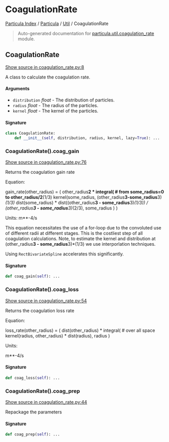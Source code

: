 # CoagulationRate

[Particula Index](../../README.md#particula-index) / [Particula](../index.md#particula) / [Util](./index.md#util) / CoagulationRate

> Auto-generated documentation for [particula.util.coagulation_rate](https://github.com/Gorkowski/particula/blob/main/particula/util/coagulation_rate.py) module.

## CoagulationRate

[Show source in coagulation_rate.py:8](https://github.com/Gorkowski/particula/blob/main/particula/util/coagulation_rate.py#L8)

A class to calculate the coagulation rate.

#### Arguments

- `distribution` *float* - The distribution of particles.
- `radius` *float* - The radius of the particles.
- `kernel` *float* - The kernel of the particles.

#### Signature

```python
class CoagulationRate:
    def __init__(self, distribution, radius, kernel, lazy=True): ...
```

### CoagulationRate().coag_gain

[Show source in coagulation_rate.py:76](https://github.com/Gorkowski/particula/blob/main/particula/util/coagulation_rate.py#L76)

Returns the coagulation gain rate

Equation:

gain_rate(other_radius) = (
    other_radius**2 *
    integral( # from some_radius=0 to other_radius/2**(1/3)
        kernel(some_radius, (other_radius**3-some_radius**3)*(1/3)*
        dist(some_radius) *
        dist((other_radius**3 - some_radius**3)*(1/3)) /
        (other_radius**3 - some_radius**3)*(2/3),
        some_radius
    )
)

Units:
    m**-4/s

This equation necessitates the use of a for-loop due to the
convoluted use of different radii at different stages.
This is the costliest step of all coagulation calculations.
Note, to estimate the kernel and distribution at
(other_radius**3 - some_radius**3)*(1/3)
we use interporlation techniques.

Using `RectBivariateSpline` accelerates this significantly.

#### Signature

```python
def coag_gain(self): ...
```

### CoagulationRate().coag_loss

[Show source in coagulation_rate.py:54](https://github.com/Gorkowski/particula/blob/main/particula/util/coagulation_rate.py#L54)

Returns the coagulation loss rate

Equation:

loss_rate(other_radius) = (
    dist(other_radius) *
    integral( # over all space
        kernel(radius, other_radius) *
        dist(radius),
        radius
    )

Units:

m**-4/s

#### Signature

```python
def coag_loss(self): ...
```

### CoagulationRate().coag_prep

[Show source in coagulation_rate.py:44](https://github.com/Gorkowski/particula/blob/main/particula/util/coagulation_rate.py#L44)

Repackage the parameters

#### Signature

```python
def coag_prep(self): ...
```

